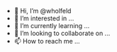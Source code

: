 - 👋 Hi, I’m @wholfeld
- 👀 I’m interested in ...
- 🌱 I’m currently learning ...
- 💞️ I’m looking to collaborate on ...
- 📫 How to reach me ...

<!---
wholfeld/wholfeld is a ✨ special ✨ repository because its `README.md` (this file) appears on your GitHub profile.
You can click the Preview link to take a look at your changes.
--->
